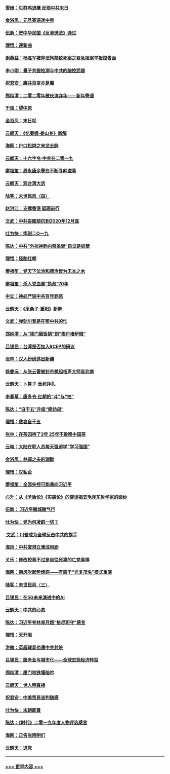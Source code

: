 #### [雪绮：见群鸡退鹰  反观中共末日](../pages/nsc993/n11762112.md?t=01021933) 
#### [金浴凤：元旦寄语迷中帝](../pages/nsc993/n11761788.md?t=01021933) 
#### [伍新：贺中华民国《反渗透法》通过](../pages/nsc993/n11761994.md?t=01021933) 
#### [理悟：迎新曲](../pages/nsc993/n11761152.md?t=01021933) 
#### [谢燕益：杨胜军被非法拘禁致死案之紧急报案举报控告函](../pages/nsc993/n11756134.md?t=01021933) 
#### [李小刚：量子共振检测与中共的脑控武器](../pages/nsc993/n11754518.md?t=01021933) 
#### [祝君安：魔共百变亦是魔](../pages/nsc993/n11754469.md?t=01021933) 
#### [郑纯清：二零二零年散伙演弃年——新年寄语](../pages/nsc993/n11754195.md?t=01021933) 
#### [千瑞：望中原](../pages/nsc993/n11754159.md?t=01021933) 
#### [金浴凤：末日叹](../pages/nsc993/n11752359.md?t=01021933) 
#### [云鹤天：《忆秦娥‧娄山关》新解](../pages/nsc993/n11752348.md?t=01021933) 
#### [海网：户口松绑之来龙去脉](../pages/nsc993/n11752328.md?t=01021933) 
#### [云鹤天：十六字令‧中共在二零一九](../pages/nsc993/n11752305.md?t=01021933) 
#### [廖祖笙：周永康余孽在不断寻衅滋事](../pages/nsc993/n11751013.md?t=01021933) 
#### [云鹤天：观台湾大选](../pages/nsc993/n11751007.md?t=01021933) 
#### [陆客：末世民风（四）](../pages/nsc993/n11749203.md?t=01021933) 
#### [赵洪江：支撑香港 砥砺前行](../pages/nsc993/n11748482.md?t=01021933) 
#### [文武：中共妄图顽抗到2020年12月底](../pages/nsc993/n11748446.md?t=01021933) 
#### [吐为快：挥别二O一九](../pages/nsc993/n11748411.md?t=01021933) 
#### [陈达：中共“外扰神韵内禁圣诞”自证是妖孽](../pages/nsc993/n11748226.md?t=01021933) 
#### [理悟：怪胎红朝](../pages/nsc993/n11748206.md?t=01021933) 
#### [廖祖笙：党天下法治和德治皆为无本之木](../pages/nsc993/n11748135.md?t=01021933) 
#### [廖祖笙：杀人党血腥“执政”70年](../pages/nsc993/n11745144.md?t=01021933) 
#### [中立：神必严惩中共百年罪恶](../pages/nsc993/n11744970.md?t=01021933) 
#### [云鹤天：《采桑子‧重阳》新解](../pages/nsc993/n11744948.md?t=01021933) 
#### [文武：弹劾川普是在帮中共的忙](../pages/nsc993/n11744758.md?t=01021933) 
#### [郑纯清：从“挨门砸饭锅”到“挨户堵炉眼”](../pages/nsc993/n11744745.md?t=01021933) 
#### [吕锡民：台湾是否加入RCEP的研议](../pages/nsc993/n11744701.md?t=01021933) 
#### [张林：汉人纷纷逃出新疆](../pages/nsc993/n11743530.md?t=01021933) 
#### [徐曼沅：从张云雷被封杀想起相声大师吴兆南](../pages/nsc993/n11741816.md?t=01021933) 
#### [云鹤天：卜算子‧垂死挣扎](../pages/nsc993/n11739956.md?t=01021933) 
#### [李春草：唐多令‧红朝的“斗”与“拍”](../pages/nsc993/n11739830.md?t=01021933) 
#### [陈达：“自干五”升级“牵妨母”](../pages/nsc993/n11739724.md?t=01021933) 
#### [理悟：悲哀自干五](../pages/nsc993/n11739547.md?t=01021933) 
#### [张林：在茶园待了3年 25年不敢喝中国茶](../pages/nsc993/n11739240.md?t=01021933) 
#### [云端：大陆在职人员每天强迫学“学习强国”](../pages/nsc993/n11738735.md?t=01021933) 
#### [金浴凤：林郑之夫的渊默](../pages/nsc993/n11737735.md?t=01021933) 
#### [理悟：叹私企](../pages/nsc993/n11737715.md?t=01021933) 
#### [廖祖笙：全面失控可能袭向习近平](../pages/nsc993/n11737704.md?t=01021933) 
#### [心升：从《矛盾论》《实践论》的谬误揭去毛泽东哲学家的面纱](../pages/nsc993/n11736962.md?t=01021933) 
#### [伍新： 习近平赌城赌气行](../pages/nsc993/n11736929.md?t=01021933) 
#### [吐为快：党为何凌蹈一切？](../pages/nsc993/n11736915.md?t=01021933) 
#### [ 文武：川普成为全球反击中共的旗手](../pages/nsc993/n11736882.md?t=01021933) 
#### [海风：中共废港立澳成闹剧](../pages/nsc993/n11735857.md?t=01021933) 
#### [关乐：修改校章不过是自往死凑的亡党臭棋](../pages/nsc993/n11735097.md?t=01021933) 
#### [海网：南风吹起势燎原——有感于“光复茂名”模式重演](../pages/nsc993/n11732308.md?t=01021933) 
#### [陆客：末世民风（三）](../pages/nsc993/n11732211.md?t=01021933) 
#### [吕锡民：在5G未来演进中的AI](../pages/nsc993/n11730010.md?t=01021933) 
#### [云鹤天：中共的心态](../pages/nsc993/n11729906.md?t=01021933) 
#### [陈达：习近平夸林郑月娥“恪尽职守”感言](../pages/nsc993/n11729881.md?t=01021933) 
#### [理悟：天开眼](../pages/nsc993/n11729699.md?t=01021933) 
#### [洪微：英超球星也遭中共封杀](../pages/nsc993/n11727243.md?t=01021933) 
#### [吕锡民：服务业与城市化——全球宏观经济转型](../pages/nsc993/n11725845.md?t=01021933) 
#### [郑纯清：厦门地铁塌陷吟](../pages/nsc993/n11725813.md?t=01021933) 
#### [云鹤天：世人明真相](../pages/nsc993/n11725621.md?t=01021933) 
#### [祝君安：中美贸易谈判随感](../pages/nsc993/n11725609.md?t=01021933) 
#### [吐为快：末朝即景](../pages/nsc993/n11723365.md?t=01021933) 
#### [陈达：《时代》二零一九年度人物评选感言](../pages/nsc993/n11723337.md?t=01021933) 
#### [海网：正告张晓明们](../pages/nsc993/n11723228.md?t=01021933) 
#### [云鹤天：退党](../pages/nsc993/n11723056.md?t=01021933) 

----
#### [ >>> 更早内容 <<< ](../indexes/nsc993-earlier.md)

